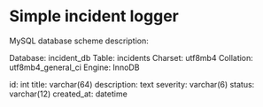 # Simple incident logger

MySQL database scheme description:

Database: incident_db
Table: incidents
Charset: utf8mb4
Collation: utf8mb4_general_ci
Engine: InnoDB

id: int
title: varchar(64)
description: text
severity: varchar(6)
status: varchar(12)
created_at: datetime
